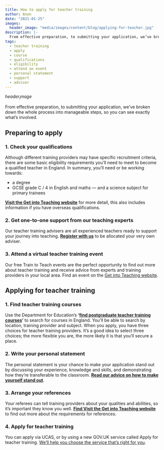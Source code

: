 ```yaml
---
title: How to apply for teacher training
author: Anon
date: "2021-01-25"
images:
  header_image: "media/images/content/blog/applying-for-teacher.jpg"
description: |-
  From effective preparation, to submitting your application, we’ve broken down the whole process into manageable steps, so you can see exactly what’s involved.
tags:
  - teacher training
  - apply
  - course
  - qualifications
  - eligibility
  - attend an event
  - personal statement
  - support
  - adviser
---
```


$header_image$

From effective preparation, to submitting your application, we’ve broken down the whole process into manageable steps, so you can see exactly what’s involved.

## Preparing to apply

### 1. Check your qualifications

Although different training providers may have specific recruitment criteria, there are some basic eligibility requirements you’ll need to meet to become a qualified teacher in England. In summary, you’ll need or be working towards:

  * a degree
  * GCSE grade C / 4 in English and maths — and a science subject for primary trainees

**[Visit the Get into Teaching website](https://getintoteaching.education.gov.uk/)** for more detail, this also includes information if you have overseas qualifications.

### 2. Get one-to-one support from our teaching experts

Our teacher training advisers are all experienced teachers ready to support your journey into teaching. **[Register with us](https://register.getintoteaching.education.gov.uk/register)** to be allocated your very own adviser.

### 3. Attend a virtual teacher training event

Our free Train to Teach events are the perfect opportunity to find out more about teacher training and receive advice from experts and training providers in your local area. Find an event on the [Get into Teaching website](https://getintoteaching.education.gov.uk/teaching-events).

## Applying for teacher training

### 1. Find teacher training courses

Use the Department for Education’s **‘[find postgraduate teacher training courses](https://find-postgraduate-teacher-training.education.gov.uk/)’** to search for courses in England. You’ll be able to search by location, training provider and subject. When you apply, you have three choices for teacher training providers. It’s a good idea to select three choices; the more flexible you are, the more likely it is that you’ll secure a place.

### 2. Write your personal statement

The personal statement is your chance to make your application stand out by discussing your experience, knowledge and skills, and demonstrating how they’re transferable to the classroom. **[Read our advice on how to make yourself stand out](https://dfegit-uat.education.gov.uk/how-to-apply/apply/personal-statement)**.

### 3. Arrange your references

Your referees can tell training providers about your qualities and abilities, so it’s important they know you well. **[Find Visit the Get into Teaching website](https://dfegit-uat.education.gov.uk/how-to-apply/apply/arranging-your-references)** to find out more about the requirements for references.

### 4. Apply for teacher training

You can apply via UCAS, or by using a new GOV.UK service called Apply for teacher training. [We’ll help you choose the service that’s right for you](https://dfegit-uat.education.gov.uk/apply-for-teacher-training).
